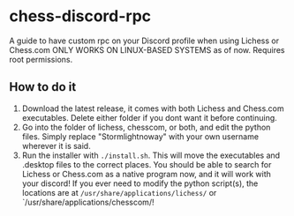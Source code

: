 # chess-discord-rpc
A guide to have custom rpc on your Discord profile when using Lichess or Chess.com
ONLY WORKS ON LINUX-BASED SYSTEMS as of now. Requires root permissions.

## How to do it
1. Download the latest release, it comes with both Lichess and Chess.com executables. Delete either folder if you dont want it before continuing.
2. Go into the folder of lichess, chesscom, or both, and edit the python files. Simply replace "Stormlightnoway" with your own username wherever it is said.
3. Run the installer with `./install.sh`. This will move the executables and .desktop files to the correct places.
You should be able to search for Lichess or Chess.com as a native program now, and it will work with your discord! If you ever need to modify the python script(s), the locations are at `/usr/share/applications/lichess/` or `/usr/share/applications/chesscom/! 
